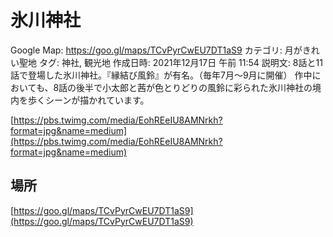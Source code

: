 # 氷川神社

Google Map: https://goo.gl/maps/TCvPyrCwEU7DT1aS9
カテゴリ: 月がきれい聖地
タグ: 神社, 観光地
作成日時: 2021年12月17日 午前 11:54
説明文: 8話と11話で登場した氷川神社。『縁結び風鈴』が有名。（毎年7月～9月に開催）
作中においても、8話の後半で小太郎と茜が色とりどりの風鈴に彩られた氷川神社の境内を歩くシーンが描かれています。

[https://pbs.twimg.com/media/EohREeIU8AMNrkh?format=jpg&name=medium](https://pbs.twimg.com/media/EohREeIU8AMNrkh?format=jpg&name=medium)

## 場所

[https://goo.gl/maps/TCvPyrCwEU7DT1aS9](https://goo.gl/maps/TCvPyrCwEU7DT1aS9)